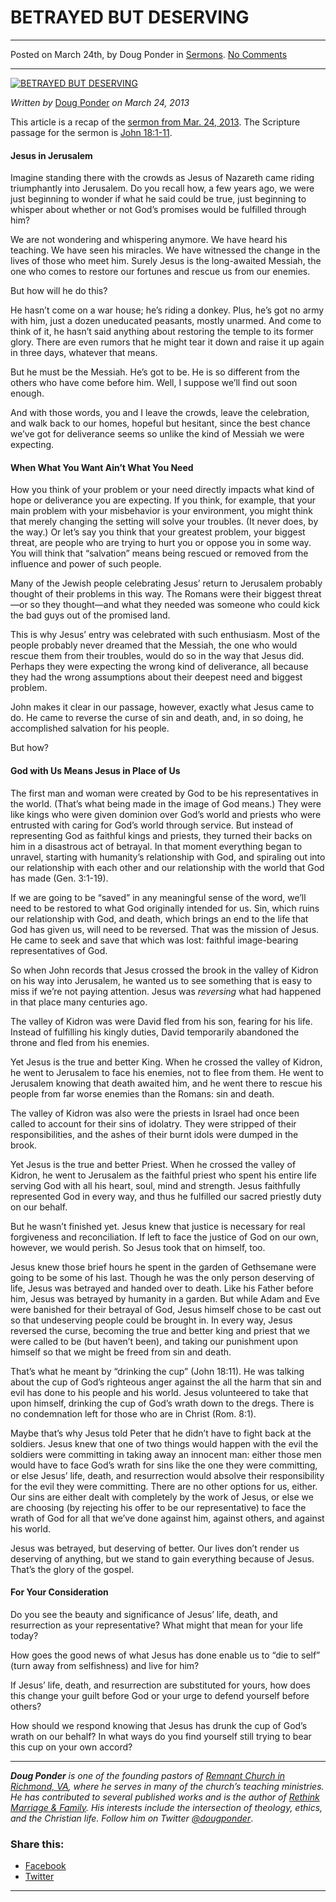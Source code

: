 BETRAYED BUT DESERVING
======================

* * *

Posted on March 24th, by Doug Ponder in [Sermons](http://www.remnantresource.org/category/sermons/). [No Comments](http://www.remnantresource.org/betrayed-but-deserving/#respond)

* * *

[![BETRAYED BUT DESERVING](http://www.remnantresource.org/wp-content/uploads/2013/03/Betrayed_But_Deserving.jpg)](http://www.remnantresource.org/wp-content/uploads/2013/03/Betrayed_But_Deserving.jpg)  

_Written by_ [Doug Ponder](http://www.remnantresource.org/author/doug-ponder/ "Posts by Doug Ponder") _on March 24, 2013_

This article is a recap of the [sermon from Mar. 24, 2013](http://www.remnantrichmond.org/sermon/betrayed-but-deserving/). The Scripture passage for the sermon is [John 18:1-11](http://biblia.com/books/esv/Jn18.1-11).

#### Jesus in Jerusalem

Imagine standing there with the crowds as Jesus of Nazareth came riding triumphantly into Jerusalem. Do you recall how, a few years ago, we were just beginning to wonder if what he said could be true, just beginning to whisper about whether or not God’s promises would be fulfilled through him?

We are not wondering and whispering anymore. We have heard his teaching. We have seen his miracles. We have witnessed the change in the lives of those who meet him. Surely Jesus is the long-awaited Messiah, the one who comes to restore our fortunes and rescue us from our enemies.

But how will he do this?

He hasn’t come on a war house; he’s riding a donkey. Plus, he’s got no army with him, just a dozen uneducated peasants, mostly unarmed. And come to think of it, he hasn’t said anything about restoring the temple to its former glory. There are even rumors that he might tear it down and raise it up again in three days, whatever that means.

But he must be the Messiah. He’s got to be. He is so different from the others who have come before him. Well, I suppose we’ll find out soon enough.

And with those words, you and I leave the crowds, leave the celebration, and walk back to our homes, hopeful but hesitant, since the best chance we’ve got for deliverance seems so unlike the kind of Messiah we were expecting.

#### When What You Want Ain’t What You Need

How you think of your problem or your need directly impacts what kind of hope or deliverance you are expecting. If you think, for example, that your main problem with your misbehavior is your environment, you might think that merely changing the setting will solve your troubles. (It never does, by the way.) Or let’s say you think that your greatest problem, your biggest threat, are people who are trying to hurt you or oppose you in some way. You will think that “salvation” means being rescued or removed from the influence and power of such people.

Many of the Jewish people celebrating Jesus’ return to Jerusalem probably thought of their problems in this way. The Romans were their biggest threat—or so they thought—and what they needed was someone who could kick the bad guys out of the promised land.

This is why Jesus’ entry was celebrated with such enthusiasm. Most of the people probably never dreamed that the Messiah, the one who would rescue them from their troubles, would do so in the way that Jesus did. Perhaps they were expecting the wrong kind of deliverance, all because they had the wrong assumptions about their deepest need and biggest problem.

John makes it clear in our passage, however, exactly what Jesus came to do. He came to reverse the curse of sin and death, and, in so doing, he accomplished salvation for his people.

But how?

#### **God with Us Means Jesus in Place of Us**

The first man and woman were created by God to be his representatives in the world. (That’s what being made in the image of God means.) They were like kings who were given dominion over God’s world and priests who were entrusted with caring for God’s world through service. But instead of representing God as faithful kings and priests, they turned their backs on him in a disastrous act of betrayal. In that moment everything began to unravel, starting with humanity’s relationship with God, and spiraling out into our relationship with each other and our relationship with the world that God has made (Gen. 3:1-19).

If we are going to be “saved” in any meaningful sense of the word, we’ll need to be restored to what God originally intended for us. Sin, which ruins our relationship with God, and death, which brings an end to the life that God has given us, will need to be reversed. That was the mission of Jesus. He came to seek and save that which was lost: faithful image-bearing representatives of God.

So when John records that Jesus crossed the brook in the valley of Kidron on his way into Jerusalem, he wanted us to see something that is easy to miss if we’re not paying attention. Jesus was _reversing_ what had happened in that place many centuries ago.

The valley of Kidron was were David fled from his son, fearing for his life. Instead of fulfilling his kingly duties, David temporarily abandoned the throne and fled from his enemies.

Yet Jesus is the true and better King. When he crossed the valley of Kidron, he went to Jerusalem to face his enemies, not to flee from them. He went to Jerusalem knowing that death awaited him, and he went there to rescue his people from far worse enemies than the Romans: sin and death.

The valley of Kidron was also were the priests in Israel had once been called to account for their sins of idolatry. They were stripped of their responsibilities, and the ashes of their burnt idols were dumped in the brook.

Yet Jesus is the true and better Priest. When he crossed the valley of Kidron, he went to Jerusalem as the faithful priest who spent his entire life serving God with all his heart, soul, mind and strength. Jesus faithfully represented God in every way, and thus he fulfilled our sacred priestly duty on our behalf.

But he wasn’t finished yet. Jesus knew that justice is necessary for real forgiveness and reconciliation. If left to face the justice of God on our own, however, we would perish. So Jesus took that on himself, too.

Jesus knew those brief hours he spent in the garden of Gethsemane were going to be some of his last. Though he was the only person deserving of life, Jesus was betrayed and handed over to death. Like his Father before him, Jesus was betrayed by humanity in a garden. But while Adam and Eve were banished for their betrayal of God, Jesus himself chose to be cast out so that undeserving people could be brought in. In every way, Jesus reversed the curse, becoming the true and better king and priest that we were called to be (but haven’t been), and taking our punishment upon himself so that we might be freed from sin and death.

That’s what he meant by “drinking the cup” (John 18:11). He was talking about the cup of God’s righteous anger against the all the harm that sin and evil has done to his people and his world. Jesus volunteered to take that upon himself, drinking the cup of God’s wrath down to the dregs. There is no condemnation left for those who are in Christ (Rom. 8:1).

Maybe that’s why Jesus told Peter that he didn’t have to fight back at the soldiers. Jesus knew that one of two things would happen with the evil the soldiers were committing in taking away an innocent man: either those men would have to face God’s wrath for sins like the one they were committing, or else Jesus’ life, death, and resurrection would absolve their responsibility for the evil they were committing. There are no other options for us, either. Our sins are either dealt with completely by the work of Jesus, or else we are choosing (by rejecting his offer to be our representative) to face the wrath of God for all that we’ve done against him, against others, and against his world.

Jesus was betrayed, but deserving of better. Our lives don’t render us deserving of anything, but we stand to gain everything because of Jesus. That’s the glory of the gospel.

#### **For Your Consideration**

Do you see the beauty and significance of Jesus’ life, death, and resurrection as your representative? What might that mean for your life today?

How goes the good news of what Jesus has done enable us to “die to self” (turn away from selfishness) and live for him?

If Jesus’ life, death, and resurrection are substituted for yours, how does this change your guilt before God or your urge to defend yourself before others?

How should we respond knowing that Jesus has drunk the cup of God’s wrath on our behalf? In what ways do you find yourself still trying to bear this cup on your own accord?

* * *

_**Doug Ponder** is one of the founding pastors of [Remnant Church in Richmond, VA](http://www.remnantrichmond.org/), where he serves in many of the church’s teaching ministries. He has contributed to several published works and is the author of [Rethink Marriage & Family](http://www.remnantrichmond.org/mediafiles/uploaded/r/0e1604567_rethink-marriage-and-family-ebook.pdf). His interests include the intersection of theology, ethics, and the Christian life. Follow him on Twitter [@dougponder](https://twitter.com/dougponder)_.

### Share this:

*   [Facebook](http://www.remnantresource.org/betrayed-but-deserving/?share=facebook "Click to share on Facebook")
*   [Twitter](http://www.remnantresource.org/betrayed-but-deserving/?share=twitter "Click to share on Twitter")

  

* * *
